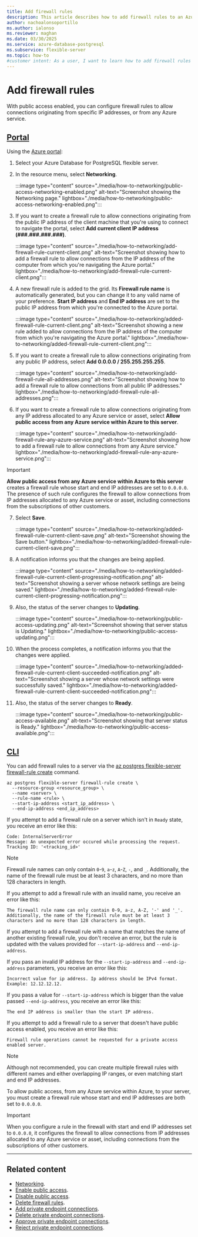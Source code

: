 ```yaml
---
title: Add firewall rules
description: This article describes how to add firewall rules to an Azure Database for PostgreSQL flexible server.
author: nachoalonsoportillo
ms.author: ialonso
ms.reviewer: maghan
ms.date: 03/30/2025
ms.service: azure-database-postgresql
ms.subservice: flexible-server
ms.topic: how-to
#customer intent: As a user, I want to learn how to add firewall rules to an Azure Database for PostgreSQL flexible server.
---
```


# Add firewall rules

With public access enabled, you can configure firewall rules to allow connections originating from specific IP addresses, or from any Azure service.

## [Portal](#tab/portal-add-firewall-rules)

Using the [Azure portal](https://portal.azure.com/):

1. Select your Azure Database for PostgreSQL flexible server.

2. In the resource menu, select **Networking**.

    :::image type="content" source="./media/how-to-networking/public-access-networking-enabled.png" alt-text="Screenshot showing the Networking page." lightbox="./media/how-to-networking/public-access-networking-enabled.png":::

3. If you want to create a firewall rule to allow connections originating from the public IP address of the client machine that you're using to connect to navigate the portal, select **Add current client IP address (###.###.###.###)**.

    :::image type="content" source="./media/how-to-networking/add-firewall-rule-current-client.png" alt-text="Screenshot showing how to add a firewall rule to allow connections from the IP address of the computer from which you're navigating the Azure portal." lightbox="./media/how-to-networking/add-firewall-rule-current-client.png":::

4. A new firewall rule is added to the grid. Its **Firewall rule name** is automatically generated, but you can change it to any valid name of your preference. **Start IP address** and **End IP address** are set to the public IP address from which you're connected to the Azure portal.

    :::image type="content" source="./media/how-to-networking/added-firewall-rule-current-client.png" alt-text="Screenshot showing a new rule added to allow connections from the IP address of the computer from which you're navigating the Azure portal." lightbox="./media/how-to-networking/added-firewall-rule-current-client.png":::

5. If you want to create a firewall rule to allow connections originating from any public IP address, select **Add 0.0.0.0 / 255.255.255.255**.

    :::image type="content" source="./media/how-to-networking/add-firewall-rule-all-addresses.png" alt-text="Screenshot showing how to add a firewall rule to allow connections from all public IP addresses." lightbox="./media/how-to-networking/add-firewall-rule-all-addresses.png":::

6. If you want to create a firewall rule to allow connections originating from any IP address allocated to any Azure service or asset, select **Allow public access from any Azure service within Azure to this server**.

    :::image type="content" source="./media/how-to-networking/add-firewall-rule-any-azure-service.png" alt-text="Screenshot showing how to add a firewall rule to allow connections from any Azure service." lightbox="./media/how-to-networking/add-firewall-rule-any-azure-service.png":::

> [!IMPORTANT]
> **Allow public access from any Azure service within Azure to this server** creates a firewall rule whose start and end IP addresses are set to `0.0.0.0`. The presence of such rule configures the firewall to allow connections from IP addresses allocated to any Azure service or asset, including connections from the subscriptions of other customers.

7. Select **Save**.

    :::image type="content" source="./media/how-to-networking/added-firewall-rule-current-client-save.png" alt-text="Screenshot showing the Save button." lightbox="./media/how-to-networking/added-firewall-rule-current-client-save.png":::

8. A notification informs you that the changes are being applied.

    :::image type="content" source="./media/how-to-networking/added-firewall-rule-current-client-progressing-notification.png" alt-text="Screenshot showing a server whose network settings are being saved." lightbox="./media/how-to-networking/added-firewall-rule-current-client-progressing-notification.png":::

9. Also, the status of the server changes to **Updating**.

    :::image type="content" source="./media/how-to-networking/public-access-updating.png" alt-text="Screenshot showing that server status is Updating." lightbox="./media/how-to-networking/public-access-updating.png":::

10. When the process completes, a notification informs you that the changes were applied.

    :::image type="content" source="./media/how-to-networking/added-firewall-rule-current-client-succeeded-notification.png" alt-text="Screenshot showing a server whose network settings were successfully saved." lightbox="./media/how-to-networking/added-firewall-rule-current-client-succeeded-notification.png":::

11. Also, the status of the server changes to **Ready**.

    :::image type="content" source="./media/how-to-networking/public-access-available.png" alt-text="Screenshot showing that server status is Ready." lightbox="./media/how-to-networking/public-access-available.png":::

## [CLI](#tab/cli-add-firewall-rules)

You can add firewall rules to a server via the [az postgres flexible-server firewall-rule create](/cli/azure/postgres/flexible-server/firewall-rule#az-postgres-flexible-server-firewall-rule-create) command.

```azurecli-interactive
az postgres flexible-server firewall-rule create \
  --resource-group <resource_group> \
  --name <server> \
  --rule-name <rule> \
  --start-ip-address <start_ip_address> \
  --end-ip-address <end_ip_address>
```

If you attempt to add a firewall rule on a server which isn't in `Ready` state, you receive an error like this:

```output
Code: InternalServerError
Message: An unexpected error occured while processing the request. Tracking ID: '<tracking_id>'
```

> [!NOTE]
> Firewall rule names can only contain `0`-`9`, `a`-`z`, `A`-`Z`, `-`, and `_`. Additionally, the name of the firewall rule must be at least 3 characters, and no more than 128 characters in length.

If you attempt to add a firewall rule with an invalid name, you receive an error like this:

```output
The firewall rule name can only contain 0-9, a-z, A-Z, '-' and '_'. Additionally, the name of the firewall rule must be at least 3 characters and no more than 128 characters in length. 
```

If you attempt to add a firewall rule with a name that matches the name of another existing firewall rule, you don't receive an error, but the rule is updated with the values provided for `--start-ip-address` and `--end-ip-address`.

If you pass an invalid IP address for the `--start-ip-address` and `--end-ip-address` parameters, you receive an error like this:

```output
Incorrect value for ip address. Ip address should be IPv4 format. Example: 12.12.12.12.
```

If you pass a value for `--start-ip-address` which is bigger than the value passed `--end-ip-address`, you receive an error like this:

```output
The end IP address is smaller than the start IP address.
```

If you attempt to add a firewall rule to a server that doesn't have public access enabled, you receive an error like this:

```output
Firewall rule operations cannot be requested for a private access enabled server.
```

> [!NOTE]
> Although not recommended, you can create multiple firewall rules with different names and either overlapping IP ranges, or even matching start and end IP addresses.

To allow public access, from any Azure service within Azure, to your server, you must create a firewall rule whose start and end IP addresses are both set to `0.0.0.0`.

> [!IMPORTANT]
> When you configure a rule in the firewall with start and end IP addresses set to `0.0.0.0`, it configures the firewall to allow connections from IP addresses allocated to any Azure service or asset, including connections from the subscriptions of other customers.

---

## Related content

- [Networking](how-to-networking.md).
- [Enable public access](how-to-networking-servers-deployed-public-access-enable-public-access.md).
- [Disable public access](how-to-networking-servers-deployed-public-access-disable-public-access.md).
- [Delete firewall rules](how-to-networking-servers-deployed-public-access-delete-firewall-rules.md).
- [Add private endpoint connections](how-to-networking-servers-deployed-public-access-add-private-endpoint.md).
- [Delete private endpoint connections](how-to-networking-servers-deployed-public-access-delete-private-endpoint.md).
- [Approve private endpoint connections](how-to-networking-servers-deployed-public-access-approve-private-endpoint.md).
- [Reject private endpoint connections](how-to-networking-servers-deployed-public-access-reject-private-endpoint.md).
